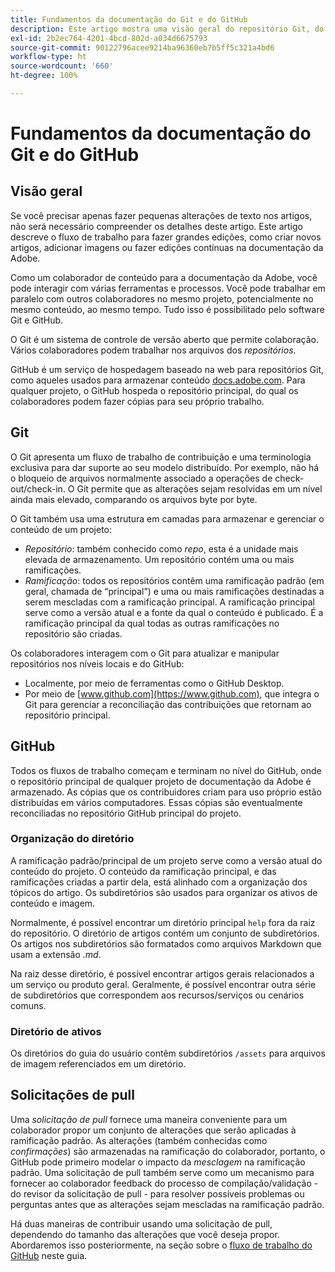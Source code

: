 ```yaml
---
title: Fundamentos da documentação do Git e do GitHub
description: Este artigo mostra uma visão geral do repositório Git, do repositório GitHub, como o conteúdo é organizado e as convenções de nomenclatura usadas para a documentação da Adobe.
exl-id: 2b2ec764-4201-4bcd-802d-a034d6675793
source-git-commit: 90122796acee9214ba96360eb7b5ff5c321a4bd6
workflow-type: ht
source-wordcount: '660'
ht-degree: 100%

---
```


# Fundamentos da documentação do Git e do GitHub

## Visão geral

Se você precisar apenas fazer pequenas alterações de texto nos artigos, não será necessário compreender os detalhes deste artigo. Este artigo descreve o fluxo de trabalho para fazer grandes edições, como criar novos artigos, adicionar imagens ou fazer edições contínuas na documentação da Adobe.

Como um colaborador de conteúdo para a documentação da Adobe, você pode interagir com várias ferramentas e processos. Você pode trabalhar em paralelo com outros colaboradores no mesmo projeto, potencialmente no mesmo conteúdo, ao mesmo tempo. Tudo isso é possibilitado pelo software Git e GitHub.

O Git é um sistema de controle de versão aberto que permite colaboração. Vários colaboradores podem trabalhar nos arquivos dos *repositórios*.

GitHub é um serviço de hospedagem baseado na web para repositórios Git, como aqueles usados para armazenar conteúdo [docs.adobe.com](https://docs.adobe.com). Para qualquer projeto, o GitHub hospeda o repositório principal, do qual os colaboradores podem fazer cópias para seu próprio trabalho.

## Git

O Git apresenta um fluxo de trabalho de contribuição e uma terminologia exclusiva para dar suporte ao seu modelo distribuído. Por exemplo, não há o bloqueio de arquivos normalmente associado a operações de check-out/check-in. O Git permite que as alterações sejam resolvidas em um nível ainda mais elevado, comparando os arquivos byte por byte.

O Git também usa uma estrutura em camadas para armazenar e gerenciar o conteúdo de um projeto:

- *Repositório*: também conhecido como *repo*, esta é a unidade mais elevada de armazenamento. Um repositório contém uma ou mais ramificações.
- *Ramificação*: todos os repositórios contêm uma ramificação padrão (em geral, chamada de “principal”) e uma ou mais ramificações destinadas a serem mescladas com a ramificação principal. A ramificação principal serve como a versão atual e a fonte da qual o conteúdo é publicado. É a ramificação principal da qual todas as outras ramificações no repositório são criadas.

Os colaboradores interagem com o Git para atualizar e manipular repositórios nos níveis locais e do GitHub:

- Localmente, por meio de ferramentas como o GitHub Desktop.
- Por meio de [www.github.com](https://www.github.com), que integra o Git para gerenciar a reconciliação das contribuições que retornam ao repositório principal.

## GitHub

Todos os fluxos de trabalho começam e terminam no nível do GitHub, onde o repositório principal de qualquer projeto de documentação da Adobe é armazenado. As cópias que os contribuidores criam para uso próprio estão distribuídas em vários computadores. Essas cópias são eventualmente reconciliadas no repositório GitHub principal do projeto.

### Organização do diretório

A ramificação padrão/principal de um projeto serve como a versão atual do conteúdo do projeto. O conteúdo da ramificação principal, e das ramificações criadas a partir dela, está alinhado com a organização dos tópicos do artigo. Os subdiretórios são usados para organizar os ativos de conteúdo e imagem.

Normalmente, é possível encontrar um diretório principal `help` fora da raiz do repositório. O diretório de artigos contém um conjunto de subdiretórios. Os artigos nos subdiretórios são formatados como arquivos Markdown que usam a extensão *.md*.

Na raiz desse diretório, é possível encontrar artigos gerais relacionados a um serviço ou produto geral. Geralmente, é possível encontrar outra série de subdiretórios que correspondem aos recursos/serviços ou cenários comuns.

### Diretório de ativos

Os diretórios do guia do usuário contêm subdiretórios `/assets` para arquivos de imagem referenciados em um diretório.

<!--

### Markdown file template

For convenience, the root directory of each repository typically contains a Markdown template file named `template.md`. You can use this template file as a "starter file" if you need to create a new article for submission to the repository. The file contains:

- A **metadata header** at the top of the file, delineated by two, 3-hyphen lines. It contains the various tags used for tracking information related to the article. It also includes SEO optimizations and reporting processes that Adobe uses to evaluate the performance of the content. So the metadata is important!
- Various **examples of using Markdown** to format the elements of an article.
- General **instructions on the use of Markdown extensions**, which you can use for various types of alerts.
- Examples of **embedding video** by using an iframe.
- General **instructions on the use of docs.adobe.com extensions**, which you can use for special controls such as buttons and selectors.

-->

## Solicitações de pull

Uma *solicitação de pull* fornece uma maneira conveniente para um colaborador propor um conjunto de alterações que serão aplicadas à ramificação padrão. As alterações (também conhecidas como *confirmações*) são armazenadas na ramificação do colaborador, portanto, o GitHub pode primeiro modelar o impacto da *mesclagem* na ramificação padrão. Uma solicitação de pull também serve como um mecanismo para fornecer ao colaborador feedback do processo de compilação/validação - do revisor da solicitação de pull - para resolver possíveis problemas ou perguntas antes que as alterações sejam mescladas na ramificação padrão.

Há duas maneiras de contribuir usando uma solicitação de pull, dependendo do tamanho das alterações que você deseja propor. Abordaremos isso posteriormente, na seção sobre o [fluxo de trabalho do GitHub](local-repo.md) neste guia.
